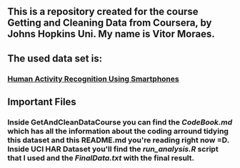 ##  This is a repository created for the course Getting and Cleaning Data from Coursera, by Johns Hopkins Uni. My name is Vitor Moraes.  

## The used data set is:
### [Human Activity Recognition Using Smartphones](http://archive.ics.uci.edu/ml/datasets/Human+Activity+Recognition+Using+Smartphones)  

## Important Files
### Inside **GetAndCleanDataCourse** you can find the *CodeBook.md* which has all the information about the coding arround tidying this dataset and this README.md you're reading right now =D. Inside UCI HAR Dataset you'll find the *run_analysis.R* script that I used and the *FinalData.txt* with the final result.
